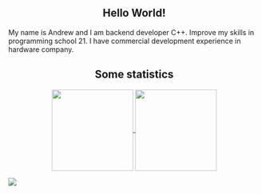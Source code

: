 <h2 align="center"> Hello World! </h2>

My name is Andrew and I am backend developer C++. Improve my skills in programming school 21. I have commercial development experience in hardware company. 

<h2 align="center"> Some statistics </h2>

 <p align="center">
<a href="https://github.com/github-readme-stats">
  <img align="center" src="https://github-readme-stats.vercel.app/api/top-langs/?username=addaclic&hide=TeX&layout=compact&theme=nightowl&background=000000" height="163"/>
</a>
<a href="https://github.com/anuraghazra/convoychat">
  <img align="center" src="https://github-readme-stats.vercel.app/api?username=addaclic&count_private=true&show_icons=true&include_all_commits=true&theme=nightowl" height="163" />
</a>
</p>

<p align="left" > <img src="https://komarev.com/ghpvc/?username=addaclic&label=PROFILE+VIEWS&color=blueviolet&style=for-the-badge" /> </p>

<!--
**addaclic/addaclic** is a ✨ _special_ ✨ repository because its `README.md` (this file) appears on your GitHub profile.

Here are some ideas to get you started:

- 🔭 I’m currently working on ...
- 🌱 I’m currently learning ...
- 👯 I’m looking to collaborate on ...
- 🤔 I’m looking for help with ...
- 💬 Ask me about ...
- 📫 How to reach me: ...
- 😄 Pronouns: ...
- ⚡ Fun fact: ...
-->
